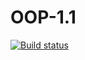 # OOP-1.1

[![Build status](https://ci.appveyor.com/api/projects/status/upqvfdk4n1iec0p4?svg=true)](https://ci.appveyor.com/project/Yaraspik/oop-1-1)